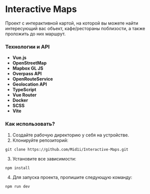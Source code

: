 # Interactive Maps

Проект с интерактивной картой, на которой вы можете найти интересующий вас объект, кафе/рестораны поблизости, а также проложить до них маршрут.

### Технологии и API
- **Vue.js**
- **OpenStreetMap**
- **Mapbox GL JS**
- **Overpass API**
- **OpenRouteService**
- **Geolocation API**
- **TypeScript**
- **Vue Router**
- **Docker**
- **SCSS**
- **Vite**

### Как использовать?
1. Создайте рабочую директорию у себя на устройстве.
2. Клонируйте репозиторий:
```
git clone https://github.com/Mid1i/Interactive-Maps.git
```
3. Установите все зависимости:
```
npm install
```
4. Для запуска проекта, пропишите следующую команду:
```
npm run dev
``` 

